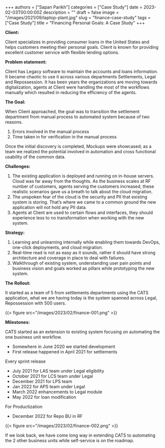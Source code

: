 +++
authors = ["Sapan Parikh"]
categories = ["Case Study"]
date = 2023-02-03T00:00:00Z
description = ""
draft = false
image = "/images/2021/09/laptop-plant.jpg"
slug = "finance-case-study"
tags = ["Case Study"]
title = "Financing Personal Goals: A Case Study"
+++

**Client:**

Client specializes in providing consumer loans in the United States and helps customers meeting their personal goals. Client is known for providing excellent customer service with flexible lending options.

**Problem statement:**

Client has Legacy software to maintain the accounts and loans information. It became chaotic to use it across various departments Settlements, Legal and Repossession. It has been years the organizations are moving towards digitalization, agents at Client were handling the most of the workflows manually which resulted in reducing the efficiency of the agents.

**The Goal:**

When Client approached, the goal was to transition the settlement department from manual process to automated system because of two reasons.

1. Errors involved in the manual process
1. Time taken in for verification in the manual process

Once the initial discovery is completed, Mockups were showcased; as a team we realized the potential involved in automation and cross functional usability of the common data.

**Challenges:**

1. The existing application is deployed and running on in-house servers. Cloud was far away from the thoughts. As the business scales at RF number of customers, agents serving the customers increased, these realistic scenarios gave us a breath to talk about the cloud migration.
1. The unspoken fear of the cloud is the security and PII that existing system is storing. That’s where we came to a common ground the new application will not hold any PII data.
1. Agents at Client are used to certain flows and interfaces, they should experience less to no transformation when working with the new system.

**Strategy:**

1. Learning and unlearning internally while enabling them towards DevOps, one-click deployments, and cloud migration.
1. Real-time read is not as easy as it sounds, rather it should have strong architecture and coverage in place to deal with failures.
1. Walkthrough of existing system, understanding user pain points and business vision and goals worked as pillars while prototyping the new system.

**The Rollout:**

It started as a team of 5 from settlements departments using the CATS application, what we are having today is the system spanned across Legal, Repossession with 500 users.

{{< figure src="/images/2023/02/finance-001.png" >}}

**Milestones:**

CATS started as an extension to existing system focusing on automating the one business unit workflow.

- Somewhere in June 2020 we started development
- First release happened in April 2021 for settlements

Every sprint release

- July 2021 for LAS team under Legal eligibility
- October 2021 for LCS team under Legal
- December 2021 for LPS team
- Jan 2022 for APS team under Legal
- March 2022 enhancements to Legal module
- May 2022 for loan modification

For Productization

- December 2022 for Repo BU in RF

{{< figure src="/images/2023/02/finance-002.png" >}}

If we look back, we have come long way in extending CATS to automating the 2 other business units while self-service is on the roadmap.

